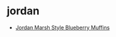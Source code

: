 # jordan

 * [Jordan Marsh Style Blueberry Muffins](index/j/jordan-marsh-style-blueberry-muffins.json)
